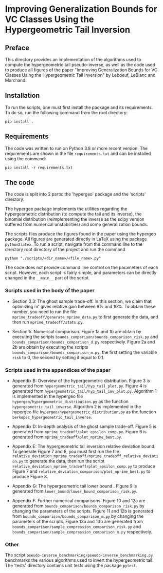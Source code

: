 # Improving Generalization Bounds for VC Classes Using the Hypergeometric Tail Inversion

## Preface
This directory provides an implementation of the algorithms used to compute the hypergeometric tail pseudo-inverse, as well as the code used to produce all figures of the paper "Improving Generalization Bounds for VC Classes Using the Hypergeometric Tail Inversion" by Leboeuf, LeBlanc and Marchand.

## Installation

To run the scripts, one must first install the package and its requirements.
To do so, run the following command from the root directory:
```
pip install .
```

## Requirements

The code was written to run on Python 3.8 or more recent version.
The requirements are shown in the file `requirements.txt` and can be installed using the command:
```
pip install -r requirements.txt
```

## The code

The code is split into 2 parts: the 'hypergeo' package and the 'scripts' directory.

The hypergeo package implements the utilities regarding the hypergeometric distribution (to compute the tail and its inverse), the binomial distribution (reimplementing the inverse as the scipy version suffered from numerical unstabilities) and some generalization bounds.

The scripts files produce the figures found in the paper using the hypergeo package.
All figures are generated directly in LaTeX using the package `python2latex`.
To run a script, navigate from the command line to the directory root directory of the project and run the command
```
python "./scripts/<dir_name>/<file_name>.py"
```

The code does not provide command line control on the parameters of each script.
However, each script is fairly simple, and parameters can be directly changed in the `__main__` part of the script.

### Scripts used in the body of the paper

- Section 3.3: The ghost sample trade-off.
In this section, we claim that optimizing m' gives relative gain between 8% and 10%. To obtain these number, you need to run the file `mprime_tradeoff/generate_mprime_data.py` to first generate the data, and then run `mprime_tradeoff/stats.py`.

- Section 5: Numerical comparison.
Figure 1a and 1b are obtain by executing the scripts `bounds_comparison/bounds_comparison_risk.py` and `bounds_comparison/bounds_comparison_d.py` respectively.
Figure 2a and 2b are obtain by executing the scripts `bounds_comparison/bounds_comparison_m.py`, the first setting the variable `risk` to 0, the second by setting it equal to 0.1.


### Scripts used in the appendices of the paper

- Appendix B: Overview of the hypergeometric distribution.
Figure 3 is generated from `hypergeometric_tail/hyp_tail_plot.py`.
Figure 4 is generated from `hypergeometric_tail/hyp_tail_inv_plot.py`.
Algorithm 1 is implemented in the hypergeo file `hypergeo/hypergeometric_distribution.py` as the function `hypergeometric_tail_inverse`.
Algorithm 2 is implemented in the hypergeo file `hypergeo/hypergeometric_distribution.py` as the function `berkopec_hypergeometric_tail_inverse`.

- Appendix D: In-depth analysis of the ghost sample trade-off.
Figure 5 is generated from `mprime_tradeoff/plot_epsilon_comp.py`.
Figure 6 is generated from `mprime_tradeoff/plot_mprime_best.py`.

- Appendix E: The hypergeometric tail inversion relative deviation bound.
To generate Figure 7 and 8, you must first run the file `relative_deviation_mprime_tradeoff/mprime_tradeoff_relative_deviation.py` to generate the data, then run the script `relative_deviation_mprime_tradeoff/plot_epsilon_comp.py` to produce Figure 7 and `relative_deviation_comparison/plot_mprime_best.py` to produce Figure 8.

- Appendix G: The hypergeometric tail lower bound .
Figure 9 is generated from `lower_bound/lower_bound_comparison_risk.py`.

- Appendix F: Further numerical comparisons.
Figure 10 and 12a are generated from `bounds_comparison/bounds_comparison_risk.py` by changing the parameters of the scripts.
Figure 11 and 12b is generated from `bounds_comparison/bounds_comparison_m.py` by changing the parameters of the scripts.
Figure 13a and 13b are generated from `bounds_comparison/sample_compression_comparison_risk.py` and `bounds_comparison/sample_compression_comparison_m.py` respectively.

### Other
The script `pseudo-inverse_benchmarking/pseudo-inverse_benchmarking.py` benchmarks the various algorithms used to invert the hypergeometric tail.
The 'tests' directory contains unit tests using the package `pytest`.
